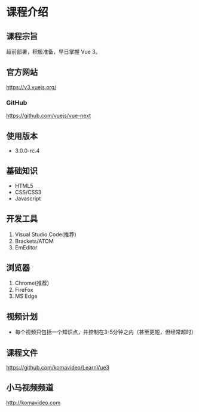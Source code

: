 课程介绍
========

## 课程宗旨

超前部署，积极准备，早日掌握 Vue 3。

## 官方网站

https://v3.vuejs.org/

### GitHub

https://github.com/vuejs/vue-next

## 使用版本

+ 3.0.0-rc.4

## 基础知识

+ HTML5
+ CSS/CSS3
+ Javascript

## 开发工具

1. Visual Studio Code(推荐)
2. Brackets/ATOM
3. EmEditor

## 浏览器

1. Chrome(推荐)
2. FireFox
3. MS Edge

## 视频计划

* 每个视频只包括一个知识点，并控制在3-5分钟之内（甚至更短，但经常超时）

## 课程文件

https://github.com/komavideo/LearnVue3

## 小马视频频道

http://komavideo.com
